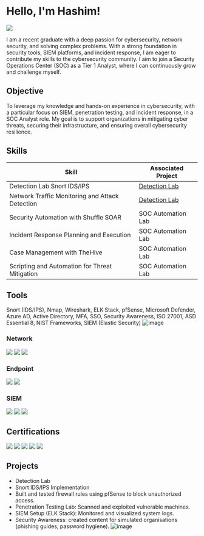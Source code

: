 # Hello, I'm Hashim!
<a href="https://linkedin.com/in/hashim-h-4a1707194"><img src="https://img.shields.io/badge/-LinkedIn-0072b1?&style=for-the-badge&logo=linkedin&logoColor=white" /></a>

I am a recent graduate with a deep passion for cybersecurity, network security, and solving complex problems. With a strong foundation in security tools, SIEM platforms, and incident response, I am eager to contribute my skills to the cybersecurity community. I aim to join a Security Operations Center (SOC) as a Tier 1 Analyst, where I can continuously grow and challenge myself.



## Objective
To leverage my knowledge and hands-on experience in cybersecurity, with a particular focus on SIEM, penetration testing, and incident response, in a SOC Analyst role. My goal is to support organizations in mitigating cyber threats, securing their infrastructure, and ensuring overall cybersecurity resilience.



## Skills

| Skill                                         | Associated Project         |
|-----------------------------------------------|----------------------------|
| Detection Lab Snort IDS/IPS          | <a href="https://github.com/HashSayd/Detection-Lab-Snort-IDS-IPS-/tree/main">Detection Lab</a>|
| Network Traffic Monitoring and Attack Detection | <a href="https://google.com">Detection Lab</a>|
| Security Automation with Shuffle SOAR         | SOC Automation Lab|
| Incident Response Planning and Execution      | SOC Automation Lab|
| Case Management with TheHive                  | SOC Automation Lab|
| Scripting and Automation for Threat Mitigation | SOC Automation Lab|

## Tools

Snort (IDS/IPS), Nmap, Wireshark, ELK Stack, pfSense, Microsoft Defender, Azure AD, Active Directory, MFA, SSO, Security Awareness, ISO 27001, ASD Essential 8, NIST Frameworks, SIEM (Elastic Security)
![image](https://github.com/user-attachments/assets/cfd34ad1-ad14-46e7-a3b8-e4e6f4f45b55)


### Network
<div>
    <img src="https://img.shields.io/badge/-Wireshark-1679A7?&style=for-the-badge&logo=Wireshark&logoColor=white" />
    <img src="https://img.shields.io/badge/-Suricata-EF3B2D?&style=for-the-badge&logo=Suricata&logoColor=white" />
    <img src="https://img.shields.io/badge/-Zeek-777BB4?&style=for-the-badge&logo=Zeek&logoColor=white" />
</div>

### Endpoint
<div>
    <img src="https://img.shields.io/badge/-Microsoft_Defender_for_Endpoint-00A4EF?&style=for-the-badge&logo=Microsoft&logoColor=white" />
    <img src="https://img.shields.io/badge/-Velociraptor-4B275F?&style=for-the-badge&logo=Velociraptor&logoColor=white" />
</div>

### SIEM
<div>
    <img src="https://img.shields.io/badge/-Microsoft_Sentinel-0078D4?&style=for-the-badge&logo=Microsoft&logoColor=white" />
    <img src="https://img.shields.io/badge/-Splunk-000000?&style=for-the-badge&logo=Splunk&logoColor=white" />
    <img src="https://img.shields.io/badge/-Elastic-005571?&style=for-the-badge&logo=Elastic&logoColor=white" />
</div>

## Certifications
<div>
<img src="https://img.shields.io/badge/-Security%2B-FF0000?&style=for-the-badge&logo=CompTIA&logoColor=white" />
<img src="https://img.shields.io/badge/-Network%2B-007ACC?&style=for-the-badge&logo=CompTIA&logoColor=white" />
<img src="https://img.shields.io/badge/-A%2B-4D4D4D?&style=for-the-badge&logo=CompTIA&logoColor=white" />
<img src="https://img.shields.io/badge/-CDSA-006400?&style=for-the-badge&logoColor=white" />
<img src="https://img.shields.io/badge/-CCD-000080?&style=for-the-badge&logoColor=white" />
</div>

## Projects
- Detection Lab
- Snort IDS/IPS Implementation
- Built and tested firewall rules using pfSense to block unauthorized access.
- Penetration Testing Lab: Scanned and exploited vulnerable machines.
- SIEM Setup (ELK Stack): Monitored and visualized system logs.
- Security Awareness: created content for simulated organisations (phishing guides, password hygiene).
![image](https://github.com/user-attachments/assets/68ca50f9-7f0f-49f5-832d-c87757286118)
